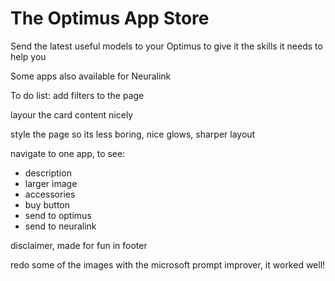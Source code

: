 # The Optimus App Store

Send the latest useful models to your Optimus to give it the skills it needs to help you

Some apps also available for Neuralink

To do list:
add filters to the page

layour the card content nicely

style the page so its less boring, nice glows, sharper layout

navigate to one app, to see:
- description
- larger image
- accessories
- buy button
- send to optimus
- send to neuralink

disclaimer, made for fun in footer

redo some of the images with the microsoft prompt improver, it worked well!